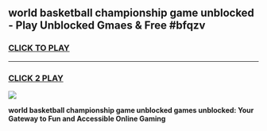 
## world basketball championship game unblocked - Play Unblocked Gmaes & Free #bfqzv
<h3>
<a href="https://news.freeplayer.one?title=world_basketball_championship_game_unblocked&ref=03M">CLICK TO PLAY</a></h3>
<hr>

<h3>
<a href="https://news.freeplayer.one?title=world_basketball_championship_game_unblocked&ref=03M">CLICK 2 PLAY</a>
  
</h3>

<a href="https://news.freeplayer.one?title=world_basketball_championship_game_unblocked&ref=03M"><img src="https://clearcache.store/games.png"></a>


**world basketball championship game unblocked games unblocked: Your Gateway to Fun and Accessible Online Gaming**
